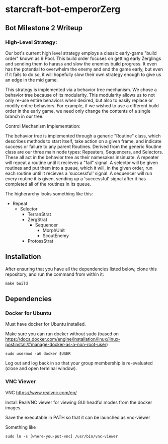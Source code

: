 # starcraft-bot-emperorZerg

## Bot Milestone 2 Writeup

### High-Level Strategy:

Our bot's current high level strategy employs a classic early-game "build order" known as 9 Pool. This build order focuses on getting early Zerglings and sending them to harass and slow the enemies build progress. It even has the potential to overwhelm the enemy and end the game early, but even if it fails to do so, it will hopefully slow their own strategy enough to give us an edge in the mid game.

This strategy is implemented via a behavior tree mechanism. We chose a behavior tree because of its modularity. This modularity allows us to not only re-use entire behaviors when desired, but also to easily replace or modify entire behaviors. For example, if we wished to use a different build order in the early game, we need only change the contents of a single branch in our tree.

Control Mechanism Implementation:

The behavior tree is implemented through a generic "Routine" class, which describes methods to start itself, take action on a given frame, and indicate success or failure to any parent Routines. Derived from the generic Routine class are our three main node types: Repeaters, Sequencers, and Selectors. These all act in the behavior tree as their namesakes insinuate. A repeater will repeat a routine until it recieves a "fail" signal. A selector will be given routines and put them into a queue, which it will, in the given order, run each routine until it recieves a 'successful' signal. A sequencer will run every routine it is given, sending up a 'successful' signal after it has completed all of the routines in its queue.

The higherarchy looks something like this:

- Repeat
  - Selector
    - TerranStrat
    - ZergStrat
      - Sequencer
        - MorphUnit
        - ScoutEnemy
    - ProtossStrat

## Installation

After ensuring that you have all the dependencies listed below, clone this repository, and run the command from within it:
```
make build
```

    
## Dependencies

### Docker for Ubuntu

Must have docker for Ubuntu installed.

Make sure you can run docker without sudo (based on https://docs.docker.com/engine/installation/linux/linux-postinstall/#manage-docker-as-a-non-root-user)
```
sudo usermod -aG docker $USER
```

Log out and log back in so that your group membership is re-evaluated (close and open terminal window).


### VNC Viewer

VNC https://www.realvnc.com/en/

Install RealVNC viewer for viewing GUI headful modes from the docker images.

Save the executable in PATH so that it can be launched as vnc-viewer

Something like

```
sudo ln -s [where-you-put-vnc] /usr/bin/vnc-viewer
```
